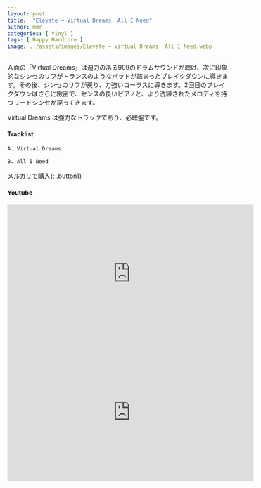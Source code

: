 ```yaml
---
layout: post
title:  "Elevate – Virtual Dreams  All I Need"
author: mmr
categories: [ Vinyl ]
tags: [ Happy Hardcore ]
image: ../assets/images/Elevate – Virtual Dreams  All I Need.webp
---
```


Ａ面の「Virtual Dreams」は迫力のある909のドラムサウンドが聴け、次に印象的なシンセのリフがトランスのようなパッドが詰まったブレイクダウンに導きます。その後、シンセのリフが戻り、力強いコーラスに導きます。2回目のブレイクダウンはさらに緻密で、センスの良いピアノと、より洗練されたメロディを持つリードシンセが戻ってきます。

Virtual Dreams は強力なトラックであり、必聴盤です。

#### Tracklist
```md
A. Virtual Dreams

B. All I Need
```

[メルカリで購入](https://jp.mercari.com/item/m28222074126?afid=6142608987){: .button1}

#### Youtube
<iframe width="560" height="315" src="https://www.youtube.com/embed/RPHkMDp2kD4?si=Syl9fFsQ6R3uUfEd" title="YouTube video player" frameborder="0" allow="accelerometer; autoplay; clipboard-write; encrypted-media; gyroscope; picture-in-picture; web-share" referrerpolicy="strict-origin-when-cross-origin" allowfullscreen></iframe>

<iframe width="560" height="315" src="https://www.youtube.com/embed/VgcGblWIMtU?si=qpNHWSdUOGpl8qTU" title="YouTube video player" frameborder="0" allow="accelerometer; autoplay; clipboard-write; encrypted-media; gyroscope; picture-in-picture; web-share" referrerpolicy="strict-origin-when-cross-origin" allowfullscreen></iframe>